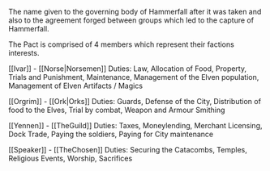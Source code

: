 The name given to the governing body of Hammerfall after it was taken and also to the agreement forged between groups which led to the capture of Hammerfall.

The Pact is comprised of 4 members which represent their factions interests.

[[Ivar]] - [[Norse|Norsemen]]
Duties: Law, Allocation of Food, Property, Trials and Punishment, Maintenance, Management of the Elven population, Management of Elven Artifacts / Magics

[[Orgrim]] - [[Ork|Orks]]
Duties: Guards, Defense of the City, Distribution of food to the Elves, Trial by combat, Weapon and Armour Smithing

[[Yennen]] - [[TheGuild]]
Duties: Taxes, Moneylending, Merchant Licensing, Dock Trade, Paying the soldiers, Paying for City maintenance

[[Speaker]] - [[TheChosen]]
Duties: Securing the Catacombs, Temples, Religious Events, Worship, Sacrifices